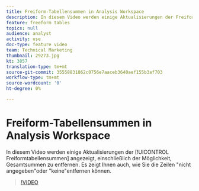 ```yaml
---
title: Freiform-Tabellensummen in Analysis Workspace
description: In diesem Video werden einige Aktualisierungen der Freiform-Tabellen-Summen angezeigt, einschließlich der Möglichkeit, Gesamtsummen zu entfernen.
feature: freeform tables
topics: null
audience: analyst
activity: use
doc-type: feature video
team: Technical Marketing
thumbnail: 29273.jpg
kt: 3857
translation-type: tm+mt
source-git-commit: 35558831862c0756e7aaceb3640aef155b3af703
workflow-type: tm+mt
source-wordcount: '0'
ht-degree: 0%

---
```



# Freiform-Tabellensummen in Analysis Workspace

In diesem Video werden einige Aktualisierungen der [!UICONTROL Freiformtabellensummen] angezeigt, einschließlich der Möglichkeit, Gesamtsummen zu entfernen. Es zeigt Ihnen auch, wie Sie die Zeilen &quot;nicht angegeben&quot;oder &quot;keine&quot;entfernen können.

>[!VIDEO](https://video.tv.adobe.com/v/29273/?quality=12)
